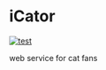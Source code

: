 # iCator

[![test](https://github.com/lzw-723/iCator/actions/workflows/test.yml/badge.svg)](https://github.com/lzw-723/iCator/actions/workflows/test.yml)

web service for cat fans
